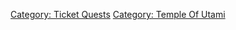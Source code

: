 [Category: Ticket Quests](Category:_Ticket_Quests "wikilink") [Category:
Temple Of Utami](Category:_Temple_Of_Utami "wikilink")
